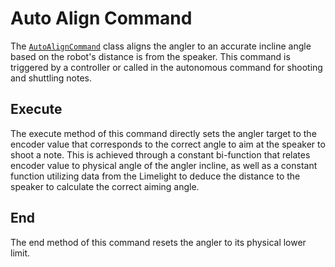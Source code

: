 # Auto Align Command

The [`AutoAlignCommand`](../../../src/main/java/frc/robot/commands/AutoAlignCommand.java) class aligns the angler to an accurate incline angle based on the robot's distance is from the speaker. This command is triggered by a controller or called in the autonomous command for shooting and shuttling notes. 

## Execute

The execute method of this command directly sets the angler target to the encoder value that corresponds to the correct angle to aim at the speaker to shoot a note. This is achieved through a constant bi-function that relates encoder value to physical angle of the angler incline, as well as a constant function utilizing data from the Limelight to deduce the distance to the speaker to calculate the correct aiming angle.

## End

The end method of this command resets the angler to its physical lower limit.